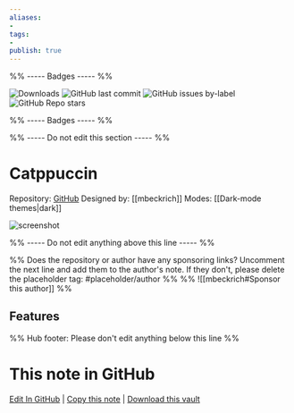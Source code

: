 ```yaml
---
aliases:
- 
tags: 
- 
publish: true
---
```


%% ----- Badges ----- %%

![Downloads](https://img.shields.io/badge/downloads-3074-573E7A?style=for-the-badge&logo=)
![GitHub last commit](https://img.shields.io/github/last-commit/mbeckrich/obsidian?color=573E7A&label=last%20update&logo=github&style=for-the-badge)
![GitHub issues by-label](https://img.shields.io/github/issues/mbeckrich/obsidian/help%20wanted?color=573E7A&logo=github&style=for-the-badge) 
![GitHub Repo stars](https://img.shields.io/github/stars/mbeckrich/obsidian?color=573E7A&logo=github&style=for-the-badge)

%% ----- Badges ----- %%

%% ----- Do not edit this section ----- %%

# Catppuccin

Repository: [GitHub](https://github.com/mbeckrich/obsidian)
Designed by: [[mbeckrich]]
Modes: [[Dark-mode themes|dark]]



![screenshot](https://github.com/mbeckrich/obsidian/raw/main/assets/screenshot.png)

%% ----- Do not edit anything above this line ----- %% 

%% Does the repository or author have any sponsoring links? Uncomment the next line and add them to the author's note. If they don't, please delete the placeholder tag: #placeholder/author %%
%% ![[mbeckrich#Sponsor this author]] %%


## Features



%% Hub footer: Please don't edit anything below this line %%

# This note in GitHub

<span class="git-footer">[Edit In GitHub](https://github.dev/obsidian-community/obsidian-hub/blob/main/02%20-%20Community%20Expansions/02.05%20All%20Community%20Expansions/Themes/Catppuccin.md "git-hub-edit-note") | [Copy this note](https://raw.githubusercontent.com/obsidian-community/obsidian-hub/main/02%20-%20Community%20Expansions/02.05%20All%20Community%20Expansions/Themes/Catppuccin.md "git-hub-copy-note") | [Download this vault](https://github.com/obsidian-community/obsidian-hub/archive/refs/heads/main.zip "git-hub-download-vault") </span>

